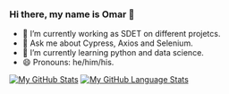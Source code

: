 ### Hi there, my name is Omar  👋

- 🔭 I’m currently working as SDET on different projetcs.
- 💬 Ask me about Cypress, Axios and Selenium.
- 🌱 I’m currently learning python and data science.
- 😄 Pronouns: he/him/his.

[![My GitHub Stats](https://github-readme-stats.vercel.app/api/?username=OmChng&count_private=true&theme=tokyonight&showicons=true)]()
[![My GitHub Language Stats](https://github-readme-stats.vercel.app/api/top-langs/?username=OmChng&langs_count=5&theme=tokyonight)]()


<!--
**OmChng/OmChng** is a ✨ _special_ ✨ repository because its `README.md` (this file) appears on your GitHub profile.

Here are some ideas to get you started:

- 🔭 I’m currently working on ...
- 🌱 I’m currently learning ...
- 👯 I’m looking to collaborate on ...
- 🤔 I’m looking for help with ...
- 💬 Ask me about ...
- 📫 How to reach me: ...
- 😄 Pronouns: ...
- ⚡ Fun fact: ...
-->
